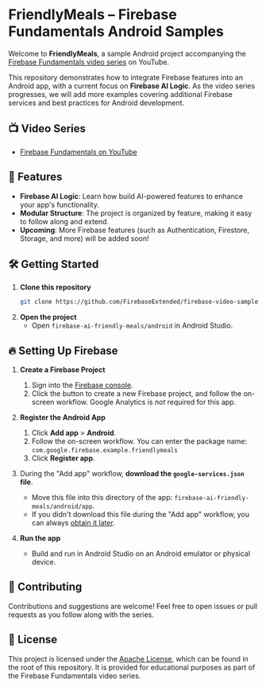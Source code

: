 # FriendlyMeals – Firebase Fundamentals Android Samples

Welcome to **FriendlyMeals**, a sample Android project accompanying the [Firebase Fundamentals video series](https://www.youtube.com/playlist?list=PLl-K7zZEsYLnfwBe4WgEw9ao0J0N1LYDR) on YouTube.

This repository demonstrates how to integrate Firebase features into an Android app, with a current focus on **Firebase AI Logic**. As the video series progresses, we will add more examples covering additional Firebase services and best practices for Android development.

## 📺 Video Series

- [Firebase Fundamentals on YouTube](https://www.youtube.com/playlist?list=PLl-K7zZEsYLnfwBe4WgEw9ao0J0N1LYDR)

## 🚀 Features

- **Firebase AI Logic**: Learn how build AI-powered features to enhance your app's functionality.
- **Modular Structure**: The project is organized by feature, making it easy to follow along and extend.
- **Upcoming**: More Firebase features (such as Authentication, Firestore, Storage, and more) will be added soon!

## 🛠️ Getting Started

1. **Clone this repository**
   ```sh
   git clone https://github.com/FirebaseExtended/firebase-video-samples
   ```
1. **Open the project**
   - Open `firebase-ai-friendly-meals/android` in Android Studio.

## 🔥 Setting Up Firebase

1. **Create a Firebase Project**
   1. Sign into the [Firebase console](https://console.firebase.google.com/).
   1. Click the button to create a new Firebase project, and follow the on-screen workflow. Google Analytics is *not* required for this app.

1. **Register the Android App**
   1.  Click **Add app** > **Android**.
   1.  Follow the on-screen workflow.  You can enter the package name: `com.google.firebase.example.friendlymeals`
   1.  Click **Register app**.

1. During the "Add app" workflow, **download the `google-services.json` file**.
   - Move this file into this directory of the app: `firebase-ai-friendly-meals/android/app`.
   - If you didn't download this file during the "Add app" workflow, you can always [obtain it later](https://support.google.com/firebase/answer/7015592).

1. **Run the app**
   - Build and run in Android Studio on an Android emulator or physical device.

## 🤝 Contributing

Contributions and suggestions are welcome! Feel free to open issues or pull requests as you follow along with the series.

## 📄 License

This project is licensed under the [Apache License](../../LICENSE), which can be found in the root of this repository. It is provided for educational purposes as part of the Firebase Fundamentals video series.
